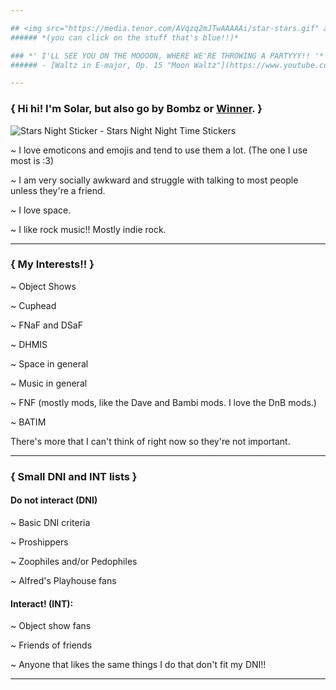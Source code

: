 ```yaml
---

## <img src="https://media.tenor.com/AVqzq2mJTwAAAAAi/star-stars.gif" alt="Star Stars Sticker - Star Stars Shootingstar Stickers"/> Solar's Introduction!! <img src="https://media.tenor.com/AVqzq2mJTwAAAAAi/star-stars.gif" alt="Star Stars Sticker - Star Stars Shootingstar Stickers"/>
###### *(you can click on the stuff that's blue!!)*

### *' I'LL SEE YOU ON THE MOOOON, WHERE WE'RE THROWING A PARTYYY!! '*
###### - [Waltz in E-major, Op. 15 "Moon Waltz"](https://www.youtube.com/watch?v=4mMc83y4foU&ab_channel=CojumDip-Topic)

---
```


### { Hi hi! I'm Solar, but also go by Bombz or [Winner](https://battlefordreamisland.fandom.com/wiki/Winner). }

<img src="https://media.tenor.com/YtcePLrOKWYAAAAi/stars-night.gif" alt="Stars Night Sticker - Stars Night Night Time Stickers"/>

~ I love emoticons and emojis and tend to use them a lot. (The one I use most is :3)

~ I am very socially awkward and struggle with talking to most people unless they're a friend.

~ I love space.

~ I like rock music!! Mostly indie rock.

---

### { My Interests!! }

~ Object Shows

~ Cuphead

~ FNaF and DSaF

~ DHMIS

~ Space in general

~ Music in general

~ FNF (mostly mods, like the Dave and Bambi mods. I love the DnB mods.)

~ BATIM


There's more that I can't think of right now so they're not important.

---

### { Small DNI and INT lists }

#### Do not interact (DNI)
~ Basic DNI criteria

~ Proshippers

~ Zoophiles and/or Pedophiles

~ Alfred's Playhouse fans

#### Interact! (INT):
~ Object show fans

~ Friends of friends

~ Anyone that likes the same things I do that don't fit my DNI!!

---
